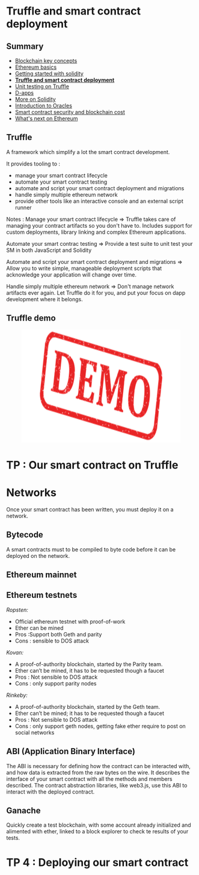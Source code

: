 # Truffle and smart contract deployment

<!-- .slide: class="page-title" -->



## Summary

<!-- .slide: class="toc" -->

- [Blockchain key concepts](#/1)
- [Ethereum basics](#/2)
- [Getting started with solidity](#/3)
- **[Truffle and smart contract deployment](#/4)**
- [Unit testing on Truffle](#/5)
- [D-apps](#/6)
- [More on Solidity](#/7)
- [Introduction to Oracles](#/8)
- [Smart contract security and blockchain cost](#/9)
- [What's next on Ethereum](#/10)



## Truffle

A framework which simplify a lot the smart contract development.

<!-- .element style="margin-top:50px"-->
It provides tooling to :

- manage your smart contract lifecycle
- automate your smart contract testing
- automate and script your smart contract deployment and migrations
- handle simply multiple ethereum network
- provide other tools like an interactive console and an external script runner

Notes :
Manage your smart contract lifecycle =>
Truffle takes care of managing your contract artifacts so you don't have to. Includes support for custom deployments, library linking and complex Ethereum applications.

Automate your smart contrac testing =>
Provide a test suite to unit test your SM in both JavaScript and Solidity

Automate and script your smart contract deployment and migrations =>
Allow you to write simple, manageable deployment scripts that acknowledge your application will change over time.

Handle simply multiple ethereum network =>
Don't manage network artifacts ever again. Let Truffle do it for you, and put your focus on dapp development where it belongs.



## Truffle demo
<!-- .element style="margin-top:150px"-->
<figure> 
    <img src="ressources/demo.png" alt="demo" height="300px"/>
</figure>



# TP : Our smart contract on Truffle

<!-- .slide: class="page-tp3" -->



# Networks

Once your smart contract has been written, you must deploy it on a network.



## Bytecode

A smart contracts must to be compiled to byte code before it can be deployed on the network. 

## Ethereum mainnet



## Ethereum testnets

<!-- .element style="margin-top:50px"-->
*Ropsten:* 
- Official ethereum testnet with proof-of-work
- Ether can be mined
- Pros :Support both Geth and parity
- Cons : sensible to DOS attack

<!-- .element style="margin-top:50px"-->
*Kovan:*
- A proof-of-authority blockchain, started by the Parity team. 
- Ether can’t be mined, it has to be requested though a faucet
- Pros : Not sensible to DOS attack
- Cons : only support parity nodes

<!-- .element style="margin-top:50px"-->
*Rinkeby:* 
- A proof-of-authority blockchain, started by the Geth team. 
- Ether can’t be mined; it has to be requested though a faucet
- Pros : Not sensible to DOS attack
- Cons : only support geth nodes, getting fake ether require to post on social networks



##  ABI (Application Binary Interface)

The ABI is necessary for defining how the contract can be interacted with, and how data is extracted from the raw bytes on the wire.
It describes the interface of your smart contract with all the methods and members described. The contract abstraction libraries, like web3.js, use this ABI to interact with the deployed contract. 



## Ganache

Quickly create a test blockchain, with some account already initialized and alimented with ether, linked to a block explorer to check te results of your tests.



# TP 4 : Deploying our smart contract
<!-- .slide: class="page-tp4" -->



<!-- .slide: class="page-questions" -->